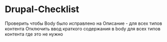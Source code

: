 # Drupal-Checklist
Проверить чтобы Body было исправлено на Описание - для всех типов контента
Отключить ввод краткого содержания в body для всех типов контента где это не нужно
